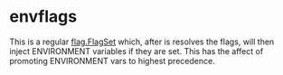 # envflags
This is a regular [flag.FlagSet](https://golang.org/pkg/flag/) which, after is resolves the flags, will then inject ENVIRONMENT variables if they are set.
This has the affect of promoting ENVIRONMENT vars to highest precedence.
